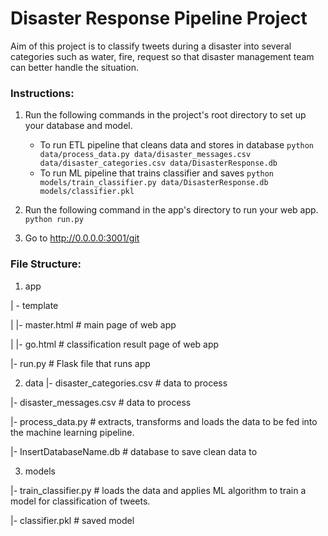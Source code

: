 # Disaster Response Pipeline Project

Aim of this project is to classify tweets during a disaster into several categories such as water, fire, request so that disaster management team can better handle the situation.

### Instructions:
1. Run the following commands in the project's root directory to set up your database and model.

    - To run ETL pipeline that cleans data and stores in database
        `python data/process_data.py data/disaster_messages.csv data/disaster_categories.csv data/DisasterResponse.db`
    - To run ML pipeline that trains classifier and saves
        `python models/train_classifier.py data/DisasterResponse.db models/classifier.pkl`

2. Run the following command in the app's directory to run your web app.
    `python run.py`
    

3. Go to http://0.0.0.0:3001/git 

### File Structure:
1. app

| - template

| |- master.html # main page of web app

| |- go.html # classification result page of web app

|- run.py # Flask file that runs app

2. data
|- disaster_categories.csv # data to process


|- disaster_messages.csv # data to process

|- process_data.py # extracts, transforms and loads the data to be fed into the machine learning pipeline.

|- InsertDatabaseName.db # database to save clean data to

3. models

|- train_classifier.py # loads the data and applies ML algorithm to train a model for classification of tweets.

|- classifier.pkl # saved model

